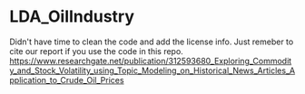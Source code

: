 # LDA_OilIndustry
Didn't have time to clean the code and add the license info.
Just remeber to cite our report if you use the code in this repo.
https://www.researchgate.net/publication/312593680_Exploring_Commodity_and_Stock_Volatility_using_Topic_Modeling_on_Historical_News_Articles_Application_to_Crude_Oil_Prices
